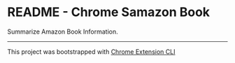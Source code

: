# README - Chrome Samazon Book

Summarize Amazon Book Information.


---

This project was bootstrapped with [Chrome Extension CLI](https://github.com/dutiyesh/chrome-extension-cli)


